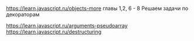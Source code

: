 https://learn.javascript.ru/objects-more главы 1,2, 6 - 8
Решаем задачи по декораторам

https://learn.javascript.ru/arguments-pseudoarray
https://learn.javascript.ru/destructuring
